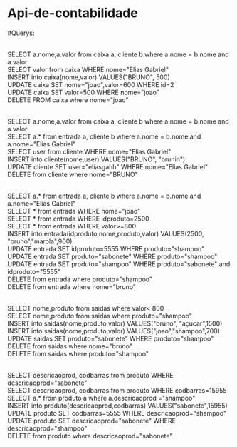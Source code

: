 ﻿# Api-de-contabilidade



#Querys:


<!-- CAIXA -->
</br> SELECT a.nome,a.valor from caixa a, cliente b where a.nome = b.nome and a.valor
</br> SELECT valor from caixa WHERE nome="Elias Gabriel"
</br> INSERT into caixa(nome,valor) VALUES("BRUNO", 500)
</br> UPDATE caixa SET nome="joao",valor=600 WHERE id=2
</br> UPDATE caixa SET valor=500 WHERE nome="joao"
</br> DELETE FROM caixa where nome="joao"



<!-- CLIENTE -->
</br>SELECT a.nome,a.valor from caixa a, cliente b where a.nome = b.nome and a.valor
</br>SELECT a.* from entrada a, cliente b where a.nome = b.nome and a.nome="Elias Gabriel"
</br>SELECT user from cliente WHERE nome="Elias Gabriel"
</br>INSERT into cliente(nome,user) VALUES("BRUNO", "brunin")
</br>UPDATE cliente SET user="eliasgahh" WHERE nome="Elias Gabriel"
</br>DELETE from cliente where nome="BRUNO"



<!-- ENTRADA -->
</br>SELECT a.* from entrada a, cliente b where a.nome = b.nome and a.nome="Elias Gabriel"
</br>SELECT * from entrada WHERE nome="joao"
</br>SELECT * from entrada WHERE idproduto=2500
</br>SELECT * from entrada WHERE valor>=800
</br>INSERT into entrada(idproduto,nome,produto,valor) VALUES(2500, "bruno","marola",900)
</br>UPDATE entrada SET idproduto=5555 WHERE produto="shampoo"
</br>UPDATE entrada SET produto="sabonete" WHERE produto="shampoo"
</br>UPDATE entrada SET produto="shampoo" WHERE produto="sabonete" and idproduto="5555"
</br>DELETE from entrada where produto="shampoo"
</br>DELETE from entrada where nome="bruno"


<!-- SAIDAS -->
</br>SELECT nome,produto from saidas where valor< 800
</br>SELECT nome,produto from saidas where produto="shampoo"
</br>INSERT into saidas(nome,produto,valor) VALUES("bruno", "açucar",1500)
</br>INSERT into saidas(nome,produto,valor) VALUES("joao","shampoo",700)
</br>UPDATE saidas SET produto="sabonete" WHERE produto="shampoo"
</br>DELETE from saidas where nome="bruno"
</br>DELETE from saidas where produto="shampoo"



<!-- PRODUTOS -->
</br>SELECT descricaoprod, codbarras from produto WHERE descricaoprod="sabonete"
</br>SELECT descricaoprod, codbarras from produto WHERE codbarras=15955
</br>SELECT a.* from produto a where a.descricaoprod ="shampoo"
</br>INSERT into produto(descricaoprod,codbarras) VALUES("sabonete",15955)
</br>UPDATE produto SET codbarras=5555 WHERE descricaoprod="shampoo"
</br>UPDATE produto SET descricaoprod="sabonete" WHERE descricaoprod="shampoo"
</br>DELETE from produto where descricaoprod="sabonete"
